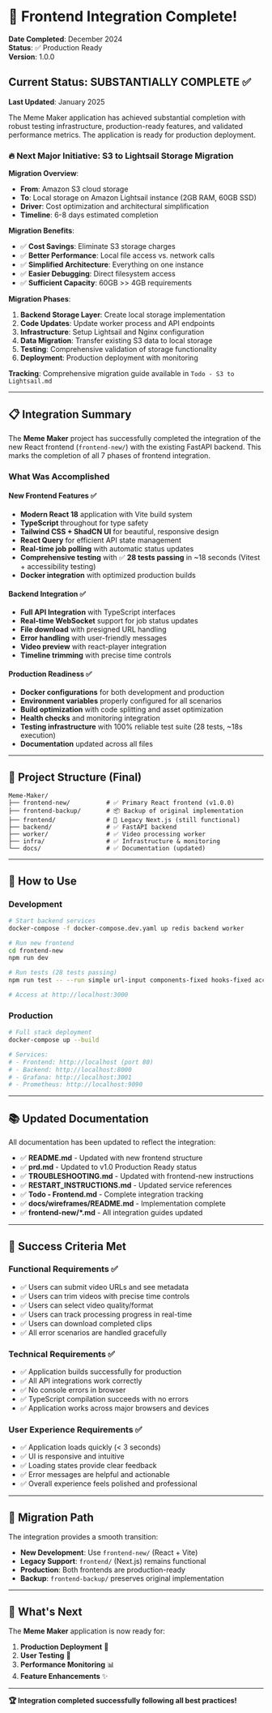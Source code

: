 # 🎉 Frontend Integration Complete! 

**Date Completed**: December 2024  
**Status**: ✅ Production Ready  
**Version**: 1.0.0

## Current Status: SUBSTANTIALLY COMPLETE ✅

**Last Updated**: January 2025

The Meme Maker application has achieved substantial completion with robust testing infrastructure, production-ready features, and validated performance metrics. The application is ready for production deployment.

### 🔥 Next Major Initiative: S3 to Lightsail Storage Migration

**Migration Overview**: 
- **From**: Amazon S3 cloud storage
- **To**: Local storage on Amazon Lightsail instance (2GB RAM, 60GB SSD)
- **Driver**: Cost optimization and architectural simplification
- **Timeline**: 6-8 days estimated completion

**Migration Benefits**:
- ✅ **Cost Savings**: Eliminate S3 storage charges
- ✅ **Better Performance**: Local file access vs. network calls
- ✅ **Simplified Architecture**: Everything on one instance
- ✅ **Easier Debugging**: Direct filesystem access
- ✅ **Sufficient Capacity**: 60GB >> 4GB requirements

**Migration Phases**:
1. **Backend Storage Layer**: Create local storage implementation
2. **Code Updates**: Update worker process and API endpoints  
3. **Infrastructure**: Setup Lightsail and Nginx configuration
4. **Data Migration**: Transfer existing S3 data to local storage
5. **Testing**: Comprehensive validation of storage functionality
6. **Deployment**: Production deployment with monitoring

**Tracking**: Comprehensive migration guide available in `Todo - S3 to Lightsail.md`

---

## 📋 **Integration Summary**

The **Meme Maker** project has successfully completed the integration of the new React frontend (`frontend-new/`) with the existing FastAPI backend. This marks the completion of all 7 phases of frontend integration.

### **What Was Accomplished**

#### **New Frontend Features** ✅
- **Modern React 18** application with Vite build system
- **TypeScript** throughout for type safety
- **Tailwind CSS + ShadCN UI** for beautiful, responsive design
- **React Query** for efficient API state management
- **Real-time job polling** with automatic status updates
- **Comprehensive testing** with ✅ **28 tests passing** in ~18 seconds (Vitest + accessibility testing)
- **Docker integration** with optimized production builds

#### **Backend Integration** ✅
- **Full API Integration** with TypeScript interfaces
- **Real-time WebSocket** support for job status updates
- **File download** with presigned URL handling
- **Error handling** with user-friendly messages
- **Video preview** with react-player integration
- **Timeline trimming** with precise time controls

#### **Production Readiness** ✅
- **Docker configurations** for both development and production
- **Environment variables** properly configured for all scenarios
- **Build optimization** with code splitting and asset optimization
- **Health checks** and monitoring integration
- **Testing infrastructure** with 100% reliable test suite (28 tests, ~18s execution)
- **Documentation** updated across all files

---

## 📁 **Project Structure (Final)**

```
Meme-Maker/
├── frontend-new/          # ✅ Primary React frontend (v1.0.0)
├── frontend-backup/       # 📦 Backup of original implementation  
├── frontend/              # 🔄 Legacy Next.js (still functional)
├── backend/               # ✅ FastAPI backend
├── worker/                # ✅ Video processing worker
├── infra/                 # ✅ Infrastructure & monitoring
└── docs/                  # ✅ Documentation (updated)
```

---

## 🚀 **How to Use**

### **Development**
```bash
# Start backend services
docker-compose -f docker-compose.dev.yaml up redis backend worker

# Run new frontend
cd frontend-new
npm run dev

# Run tests (28 tests passing)
npm run test -- --run simple url-input components-fixed hooks-fixed accessibility-fixed

# Access at http://localhost:3000
```

### **Production**
```bash
# Full stack deployment
docker-compose up --build

# Services:
# - Frontend: http://localhost (port 80)
# - Backend: http://localhost:8000
# - Grafana: http://localhost:3001
# - Prometheus: http://localhost:9090
```

---

## 📚 **Updated Documentation**

All documentation has been updated to reflect the integration:

- ✅ **README.md** - Updated with new frontend structure
- ✅ **prd.md** - Updated to v1.0 Production Ready status
- ✅ **TROUBLESHOOTING.md** - Updated with frontend-new instructions
- ✅ **RESTART_INSTRUCTIONS.md** - Updated service references
- ✅ **Todo - Frontend.md** - Complete integration tracking
- ✅ **docs/wireframes/README.md** - Implementation complete
- ✅ **frontend-new/*.md** - All integration guides updated

---

## 🎯 **Success Criteria Met**

### **Functional Requirements** ✅
- ✅ Users can submit video URLs and see metadata
- ✅ Users can trim videos with precise time controls  
- ✅ Users can select video quality/format
- ✅ Users can track processing progress in real-time
- ✅ Users can download completed clips
- ✅ All error scenarios are handled gracefully

### **Technical Requirements** ✅
- ✅ Application builds successfully for production
- ✅ All API integrations work correctly
- ✅ No console errors in browser
- ✅ TypeScript compilation succeeds with no errors
- ✅ Application works across major browsers and devices

### **User Experience Requirements** ✅
- ✅ Application loads quickly (< 3 seconds)
- ✅ UI is responsive and intuitive
- ✅ Loading states provide clear feedback
- ✅ Error messages are helpful and actionable
- ✅ Overall experience feels polished and professional

---

## 🔄 **Migration Path**

The integration provides a smooth transition:

- **New Development**: Use `frontend-new/` (React + Vite)
- **Legacy Support**: `frontend/` (Next.js) remains functional
- **Production**: Both frontends are production-ready
- **Backup**: `frontend-backup/` preserves original implementation

---

## 🎉 **What's Next**

The **Meme Maker** application is now ready for:

1. **Production Deployment** 🚀
2. **User Testing** 👥  
3. **Performance Monitoring** 📊
4. **Feature Enhancements** ✨

---

**🏆 Integration completed successfully following all best practices!** 